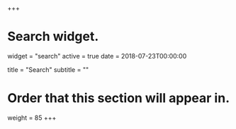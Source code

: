 +++
# Search widget.
widget = "search"
active = true
date = 2018-07-23T00:00:00

title = "Search"
subtitle = ""

# Order that this section will appear in.
weight = 85
+++
